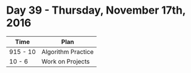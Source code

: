 # Day 39 - Thursday, November 17th, 2016


Time        |   Plan   |
----------------|-------
915 - 10 | Algorithm Practice
10 - 6 | Work on Projects
